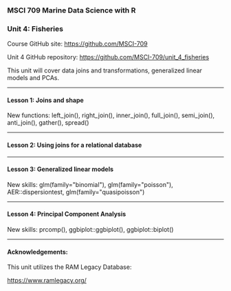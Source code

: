 ### MSCI 709 Marine Data Science with R
### Unit 4: Fisheries

Course GitHub site: https://github.com/MSCI-709

Unit 4 GitHub repository: https://github.com/MSCI-709/unit_4_fisheries

This unit will cover data joins and transformations, generalized linear models and PCAs.

***

#### Lesson 1: Joins and shape

New functions: 
left_join(), right_join(), inner_join(), full_join(), semi_join(), anti_join(), gather(), spread()

***

#### Lesson 2: Using joins for a relational database

***

#### Lesson 3: Generalized linear models

New skills: glm(family="binomial"), glm(family="poisson"), AER::dispersiontest, glm(family="quasipoisson") 

***

#### Lesson 4: Principal Component Analysis

New skills: prcomp(), ggbiplot::ggbiplot(), ggbiplot::biplot()

***

#### Acknowledgements:

This unit utilizes the RAM Legacy Database: 

https://www.ramlegacy.org/


